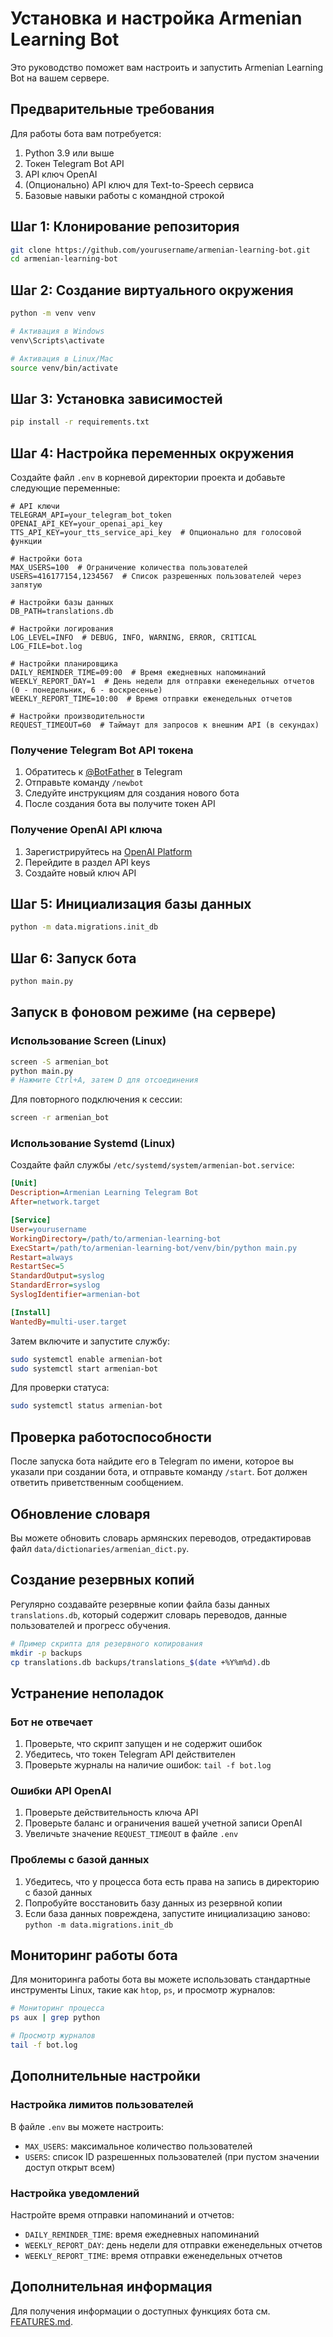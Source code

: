 # Установка и настройка Armenian Learning Bot

Это руководство поможет вам настроить и запустить Armenian Learning Bot на вашем сервере.

## Предварительные требования

Для работы бота вам потребуется:

1. Python 3.9 или выше
2. Токен Telegram Bot API
3. API ключ OpenAI
4. (Опционально) API ключ для Text-to-Speech сервиса
5. Базовые навыки работы с командной строкой

## Шаг 1: Клонирование репозитория

```bash
git clone https://github.com/yourusername/armenian-learning-bot.git
cd armenian-learning-bot
```

## Шаг 2: Создание виртуального окружения

```bash
python -m venv venv

# Активация в Windows
venv\Scripts\activate

# Активация в Linux/Mac
source venv/bin/activate
```

## Шаг 3: Установка зависимостей

```bash
pip install -r requirements.txt
```

## Шаг 4: Настройка переменных окружения

Создайте файл `.env` в корневой директории проекта и добавьте следующие переменные:

```
# API ключи
TELEGRAM_API=your_telegram_bot_token
OPENAI_API_KEY=your_openai_api_key
TTS_API_KEY=your_tts_service_api_key  # Опционально для голосовой функции

# Настройки бота
MAX_USERS=100  # Ограничение количества пользователей
USERS=416177154,1234567  # Список разрешенных пользователей через запятую

# Настройки базы данных
DB_PATH=translations.db

# Настройки логирования
LOG_LEVEL=INFO  # DEBUG, INFO, WARNING, ERROR, CRITICAL
LOG_FILE=bot.log

# Настройки планировщика
DAILY_REMINDER_TIME=09:00  # Время ежедневных напоминаний
WEEKLY_REPORT_DAY=1  # День недели для отправки еженедельных отчетов (0 - понедельник, 6 - воскресенье)
WEEKLY_REPORT_TIME=10:00  # Время отправки еженедельных отчетов

# Настройки производительности
REQUEST_TIMEOUT=60  # Таймаут для запросов к внешним API (в секундах)
```

### Получение Telegram Bot API токена

1. Обратитесь к [@BotFather](https://t.me/BotFather) в Telegram
2. Отправьте команду `/newbot`
3. Следуйте инструкциям для создания нового бота
4. После создания бота вы получите токен API

### Получение OpenAI API ключа

1. Зарегистрируйтесь на [OpenAI Platform](https://platform.openai.com/)
2. Перейдите в раздел API keys
3. Создайте новый ключ API

## Шаг 5: Инициализация базы данных

```bash
python -m data.migrations.init_db
```

## Шаг 6: Запуск бота

```bash
python main.py
```

## Запуск в фоновом режиме (на сервере)

### Использование Screen (Linux)

```bash
screen -S armenian_bot
python main.py
# Нажмите Ctrl+A, затем D для отсоединения
```

Для повторного подключения к сессии:

```bash
screen -r armenian_bot
```

### Использование Systemd (Linux)

Создайте файл службы `/etc/systemd/system/armenian-bot.service`:

```ini
[Unit]
Description=Armenian Learning Telegram Bot
After=network.target

[Service]
User=yourusername
WorkingDirectory=/path/to/armenian-learning-bot
ExecStart=/path/to/armenian-learning-bot/venv/bin/python main.py
Restart=always
RestartSec=5
StandardOutput=syslog
StandardError=syslog
SyslogIdentifier=armenian-bot

[Install]
WantedBy=multi-user.target
```

Затем включите и запустите службу:

```bash
sudo systemctl enable armenian-bot
sudo systemctl start armenian-bot
```

Для проверки статуса:

```bash
sudo systemctl status armenian-bot
```

## Проверка работоспособности

После запуска бота найдите его в Telegram по имени, которое вы указали при создании бота, и отправьте команду `/start`. Бот должен ответить приветственным сообщением.

## Обновление словаря

Вы можете обновить словарь армянских переводов, отредактировав файл `data/dictionaries/armenian_dict.py`.

## Создание резервных копий

Регулярно создавайте резервные копии файла базы данных `translations.db`, который содержит словарь переводов, данные пользователей и прогресс обучения.

```bash
# Пример скрипта для резервного копирования
mkdir -p backups
cp translations.db backups/translations_$(date +%Y%m%d).db
```

## Устранение неполадок

### Бот не отвечает

1. Проверьте, что скрипт запущен и не содержит ошибок
2. Убедитесь, что токен Telegram API действителен
3. Проверьте журналы на наличие ошибок: `tail -f bot.log`

### Ошибки API OpenAI

1. Проверьте действительность ключа API
2. Проверьте баланс и ограничения вашей учетной записи OpenAI
3. Увеличьте значение `REQUEST_TIMEOUT` в файле `.env`

### Проблемы с базой данных

1. Убедитесь, что у процесса бота есть права на запись в директорию с базой данных
2. Попробуйте восстановить базу данных из резервной копии
3. Если база данных повреждена, запустите инициализацию заново: `python -m data.migrations.init_db`

## Мониторинг работы бота

Для мониторинга работы бота вы можете использовать стандартные инструменты Linux, такие как `htop`, `ps`, и просмотр журналов:

```bash
# Мониторинг процесса
ps aux | grep python

# Просмотр журналов
tail -f bot.log
```

## Дополнительные настройки

### Настройка лимитов пользователей

В файле `.env` вы можете настроить:

- `MAX_USERS`: максимальное количество пользователей
- `USERS`: список ID разрешенных пользователей (при пустом значении доступ открыт всем)

### Настройка уведомлений

Настройте время отправки напоминаний и отчетов:

- `DAILY_REMINDER_TIME`: время ежедневных напоминаний
- `WEEKLY_REPORT_DAY`: день недели для отправки еженедельных отчетов
- `WEEKLY_REPORT_TIME`: время отправки еженедельных отчетов

## Дополнительная информация

Для получения информации о доступных функциях бота см. [FEATURES.md](FEATURES.md).